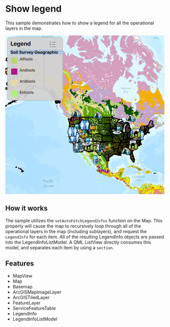 # Show legend

This sample demonstrates how to show a legend for all the operational layers in the map.

![](screenshot.png)

## How it works
The sample utilizes the `setAutoFetchLegendInfos` function on the Map. This property will cause the map to recursively loop through all of the operational layers in the map (including sublayers), and request the `LegendInfo` for each item. All of the resulting LegendInfo objects are passed into the LegendInfoListModel. A QML ListView directly consumes this model, and separates each item by using a `section`.

## Features
- MapView
- Map
- Basemap
- ArcGISMapImageLayer
- ArcGISTiledLayer
- FeatureLayer
- ServiceFeatureTable
- LegendInfo
- LegendInfoListModel